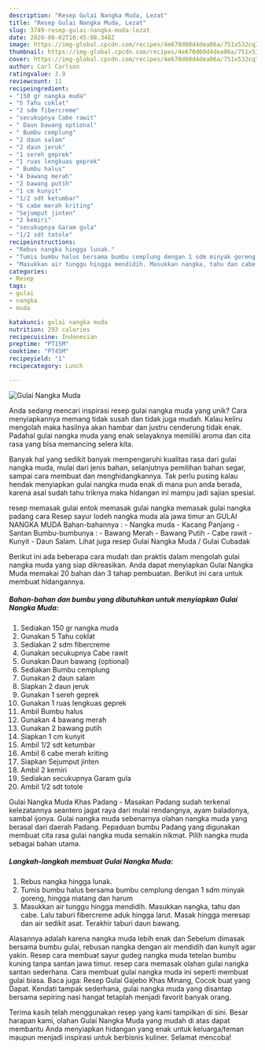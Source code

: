 ```yaml
---
description: "Resep Gulai Nangka Muda, Lezat"
title: "Resep Gulai Nangka Muda, Lezat"
slug: 3749-resep-gulai-nangka-muda-lezat
date: 2020-08-02T10:45:08.348Z
image: https://img-global.cpcdn.com/recipes/4e670d60d4dea06a/751x532cq70/gulai-nangka-muda-foto-resep-utama.jpg
thumbnail: https://img-global.cpcdn.com/recipes/4e670d60d4dea06a/751x532cq70/gulai-nangka-muda-foto-resep-utama.jpg
cover: https://img-global.cpcdn.com/recipes/4e670d60d4dea06a/751x532cq70/gulai-nangka-muda-foto-resep-utama.jpg
author: Carl Carlson
ratingvalue: 3.9
reviewcount: 11
recipeingredient:
- "150 gr nangka muda"
- "5 Tahu coklat"
- "2 sdm fibercreme"
- "secukupnya Cabe rawit"
- " Daun bawang optional"
- " Bumbu cemplung"
- "2 daun salam"
- "2 daun jeruk"
- "1 sereh geprek"
- "1 ruas lengkuas geprek"
- " Bumbu halus"
- "4 bawang merah"
- "2 bawang putih"
- "1 cm kunyit"
- "1/2 sdt ketumbar"
- "6 cabe merah kriting"
- "Sejumput jinten"
- "2 kemiri"
- "secukupnya Garam gula"
- "1/2 sdt totole"
recipeinstructions:
- "Rebus nangka hingga lunak."
- "Tumis bumbu halus bersama bumbu cemplung dengan 1 sdm minyak goreng, hingga matang dan harum"
- "Masukkan air tunggu hingga mendidih. Masukkan nangka, tahu dan cabe. Lalu taburi fibercreme aduk hingga larut. Masak hingga meresap dan air sedikit asat. Terakhir taburi daun bawang."
categories:
- Resep
tags:
- gulai
- nangka
- muda

katakunci: gulai nangka muda 
nutrition: 293 calories
recipecuisine: Indonesian
preptime: "PT15M"
cooktime: "PT45M"
recipeyield: "1"
recipecategory: Lunch

---
```



![Gulai Nangka Muda](https://img-global.cpcdn.com/recipes/4e670d60d4dea06a/751x532cq70/gulai-nangka-muda-foto-resep-utama.jpg)

Anda sedang mencari inspirasi resep gulai nangka muda yang unik? Cara menyiapkannya memang tidak susah dan tidak juga mudah. Kalau keliru mengolah maka hasilnya akan hambar dan justru cenderung tidak enak. Padahal gulai nangka muda yang enak selayaknya memiliki aroma dan cita rasa yang bisa memancing selera kita.

Banyak hal yang sedikit banyak mempengaruhi kualitas rasa dari gulai nangka muda, mulai dari jenis bahan, selanjutnya pemilihan bahan segar, sampai cara membuat dan menghidangkannya. Tak perlu pusing kalau hendak menyiapkan gulai nangka muda enak di mana pun anda berada, karena asal sudah tahu triknya maka hidangan ini mampu jadi sajian spesial.

resep memasak gulai entok memasak gulai nangka memasak gulai nangka padang cara Resep sayur lodeh nangka muda ala jawa timur an GULAI NANGKA MUDA Bahan-bahannya : - Nangka muda - Kacang Panjang - Santan Bumbu-bumbunya : - Bawang Merah - Bawang Putih - Cabe rawit - Kunyit - Daun Salam. Lihat juga resep Gulai Nangka Muda / Gulai Cubadak


Berikut ini ada beberapa cara mudah dan praktis dalam mengolah gulai nangka muda yang siap dikreasikan. Anda dapat menyiapkan Gulai Nangka Muda memakai 20 bahan dan 3 tahap pembuatan. Berikut ini cara untuk membuat hidangannya.

<!--inarticleads1-->

##### Bahan-bahan dan bumbu yang dibutuhkan untuk menyiapkan Gulai Nangka Muda:

1. Sediakan 150 gr nangka muda
1. Gunakan 5 Tahu coklat
1. Sediakan 2 sdm fibercreme
1. Gunakan secukupnya Cabe rawit
1. Gunakan  Daun bawang (optional)
1. Sediakan  Bumbu cemplung
1. Gunakan 2 daun salam
1. Siapkan 2 daun jeruk
1. Gunakan 1 sereh geprek
1. Gunakan 1 ruas lengkuas geprek
1. Ambil  Bumbu halus
1. Gunakan 4 bawang merah
1. Gunakan 2 bawang putih
1. Siapkan 1 cm kunyit
1. Ambil 1/2 sdt ketumbar
1. Ambil 6 cabe merah kriting
1. Siapkan Sejumput jinten
1. Ambil 2 kemiri
1. Sediakan secukupnya Garam gula
1. Ambil 1/2 sdt totole


Gulai Nangka Muda Khas Padang - Masakan Padang sudah terkenal kelezatannya seantero jagat raya dari mulai rendangnya, ayam baladonya, sambal ijonya. Gulai nangka muda sebenarnya olahan nangka muda yang berasal dari daerah Padang. Pepaduan bumbu Padang yang digunakan membuat cita rasa gulai nangka muda semakin nikmat. Pilih nangka muda sebagai bahan utama. 

<!--inarticleads2-->

##### Langkah-langkah membuat Gulai Nangka Muda:

1. Rebus nangka hingga lunak.
1. Tumis bumbu halus bersama bumbu cemplung dengan 1 sdm minyak goreng, hingga matang dan harum
1. Masukkan air tunggu hingga mendidih. Masukkan nangka, tahu dan cabe. Lalu taburi fibercreme aduk hingga larut. Masak hingga meresap dan air sedikit asat. Terakhir taburi daun bawang.


Alasannya adalah karena nangka muda lebih enak dan Sebelum dimasak bersama bumbu gulai, rebusan nangka dengan air mendidih dan kunyit agar yakin. Resep cara membuat sayur gudeg nangka muda tetelan bumbu kuning tanpa santan jawa timur. resep cara memasak olahan gulai nangka santan sederhana. Cara membuat gulai nangka muda ini seperti membuat gulai biasa. Baca juga: Resep Gulai Gajebo Khas Minang, Cocok buat yang Dapat. Kendati tampak sederhana, gulai nangka muda yang disantap bersama sepiring nasi hangat tetaplah menjadi favorit banyak orang. 

Terima kasih telah menggunakan resep yang kami tampilkan di sini. Besar harapan kami, olahan Gulai Nangka Muda yang mudah di atas dapat membantu Anda menyiapkan hidangan yang enak untuk keluarga/teman maupun menjadi inspirasi untuk berbisnis kuliner. Selamat mencoba!
